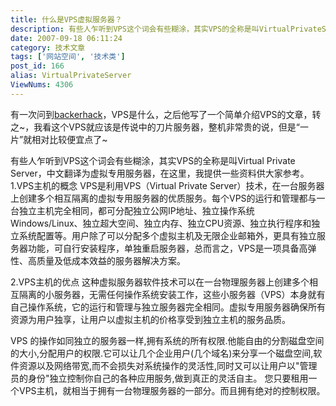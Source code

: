 ```yaml
---
title: 什么是VPS虚拟服务器？
description: 有些人乍听到VPS这个词会有些糊涂，其实VPS的全称是叫VirtualPrivateServer，中文翻译为虚拟专用服务器，在这里，我提供一些资料供大家参考。1.VPS主机的概念VPS是利用VPS（VirtualPrivateServer）技术，在一台服务器上创建多个相互隔离的虚拟专用服务器的优质服务。每个VPS的运行和管理都与一台独立主机完全相同，都可分配独立公网IP地址、独立操作系统Windows/Linux、独立超大空间、独立内存、独立CPU资源、独立执行程序和独立系统配置等。用户除了可以分配多个虚拟主机及无限企业邮箱外，更具有独立服务器功能，可自行安装程序，单独重启服务器，总而言之，VPS是一项具备高弹性、高质量及低成本效益的服务器解决方案。
date: 2007-09-18 06:11:24
category: 技术文章
tags: ['网站空间', '技术类']
post_id: 166
alias: VirtualPrivateServer
ViewNums: 4306
---
```


有一次问到[backerhack](http://www.hacklz.com)，VPS是什么，之后他写了一个简单介绍VPS的文章，转之~，我看这个VPS就应该是传说中的刀片服务器，整机非常贵的说，但是“一片”就相对比较便宜点了~

有些人乍听到VPS这个词会有些糊涂，其实VPS的全称是叫Virtual Private Server，中文翻译为虚拟专用服务器，在这里，我提供一些资料供大家参考。
1.VPS主机的概念
VPS是利用VPS（Virtual Private Server）技术，在一台服务器上创建多个相互隔离的虚拟专用服务器的优质服务。每个VPS的运行和管理都与一台独立主机完全相同，都可分配独立公网IP地址、独立操作系统Windows/Linux、独立超大空间、独立内存、独立CPU资源、独立执行程序和独立系统配置等。用户除了可以分配多个虚拟主机及无限企业邮箱外，更具有独立服务器功能，可自行安装程序，单独重启服务器，总而言之，VPS是一项具备高弹性、高质量及低成本效益的服务器解决方案。

2.VPS主机的优点
这种虚拟服务器软件技术可以在一台物理服务器上创建多个相互隔离的小服务器，无需任何操作系统安装工作，这些小服务器（VPS）本身就有自己操作系统，它的运行和管理与独立服务器完全相同。虚拟专用服务器确保所有资源为用户独享，让用户以虚拟主机的价格享受到独立主机的服务品质。

VPS 的操作如同独立的服务器一样,拥有系统的所有权限.他能自由的分割磁盘空间的大小,分配用户的权限.它可以让几个企业用户(几个域名)来分享一个磁盘空间,软件资源以及网络带宽,而不会损失对系统操作的灵活性,同时又可以让用户以"管理员的身份"独立控制你自己的各种应用服务,做到真正的灵活自主。
您只要租用一个VPS主机，就相当于拥有一台物理服务器的一部分。而且拥有绝对的控制权限。


